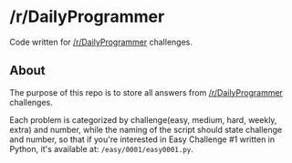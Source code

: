 # /r/DailyProgrammer
Code written for [/r/DailyProgrammer](http://www.reddit.com/r/dailyprogrammer/) challenges.


## About
The purpose of this repo is to store all answers from [/r/DailyProgrammer](http://www.reddit.com/r/dailyprogrammer/) challenges.

Each problem is categorized by challenge(easy, medium, hard, weekly, extra) and number, while the naming of the script should state challenge and number, so that if you're interested in Easy Challenge #1 written in Python, it's available at: ```/easy/0001/easy0001.py```.
